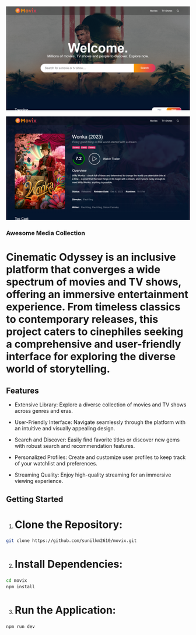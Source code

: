 ![Alt text](/src/assets/projectImg/home.png "Home Page")

![Alt text](/src/assets/projectImg/detail.png "Detail Page")

### Awesome Media Collection

# Cinematic Odyssey is an inclusive platform that converges a wide spectrum of movies and TV shows, offering an immersive entertainment experience. From timeless classics to contemporary releases, this project caters to cinephiles seeking a comprehensive and user-friendly interface for exploring the diverse world of storytelling.

## Features

- Extensive Library: Explore a diverse collection of movies and TV shows across genres and eras.

- User-Friendly Interface: Navigate seamlessly through the platform with an intuitive and visually appealing design.

- Search and Discover: Easily find favorite titles or discover new gems with robust search and recommendation features.

- Personalized Profiles: Create and customize user profiles to keep track of your watchlist and preferences.

- Streaming Quality: Enjoy high-quality streaming for an immersive viewing experience.

## Getting Started
1. # Clone the Repository:
```sh
git clone https://github.com/sunilkm2610/movix.git
```

2. # Install Dependencies:
```sh
cd movix
npm install
```

3. # Run the Application:
```sh
npm run dev
```